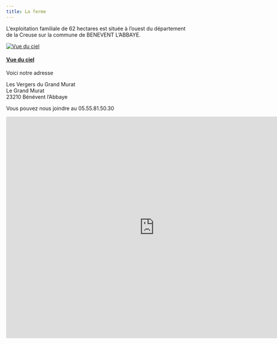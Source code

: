 ```yaml
---
title: La ferme
---
```



L’exploitation familiale de 62 hectares est située à l’ouest du département de la Creuse sur la commune de BENEVENT L’ABBAYE.

<div class="image-container">
    <a class="thumbnail" href="{{ site.baseurl }}/assets/images/le-verger/benevent_vue_ciel.jpg">
        <img src="{{ site.baseurl }}/assets/images/le-verger/benevent_vue_ciel-vignette.jpg" alt="Vue du ciel" title="Vue du ciel" />
        <h4 class="thumbnail-title">Vue du ciel</h4>
    </a>
</div>

Voici notre adresse 

Les Vergers du Grand Murat <br />
Le Grand Murat <br />
23210 Bénévent l’Abbaye <br />

Vous pouvez nous joindre au 05.55.81.50.30<br />

<div class="text-center google-maps">
    <iframe
        src="https://www.google.com/maps/embed?pb=!1m18!1m12!1m3!1d5529.639372922716!2d1.6258615767211304!3d46.13442154034866!2m3!1f0!2f0!3f0!3m2!1i1024!2i768!4f13.1!3m3!1m2!1s0x47f9612727cb899b%3A0x18b2e7aae5907976!2sLe+Grand-Murat%2C+23210+B%C3%A9n%C3%A9vent-l&#39;Abbaye!5e0!3m2!1sfr!2sfr!4v1422801887525"
        width="800" height="600" frameborder="0" style="border:0"></iframe>
</div>
